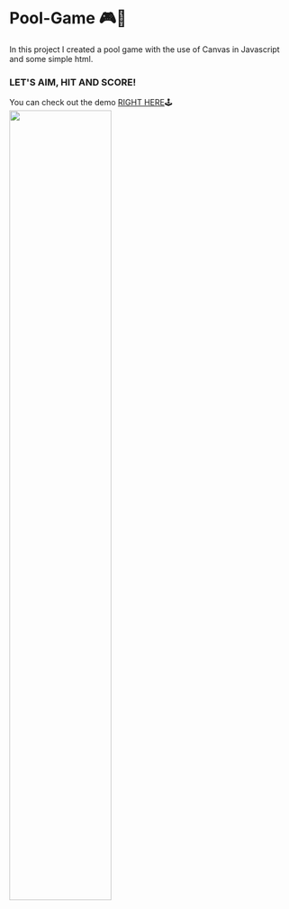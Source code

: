 # Pool-Game :video_game::8ball:
In this project I created a pool game with the use of Canvas in Javascript and some simple html.

### LET'S AIM, HIT AND SCORE!
You can check out the demo [RIGHT HERE](https://znicolez.github.io/Pool-Game/):joystick:  
<img src="https://user-images.githubusercontent.com/80704425/209471235-7702a7e1-92ba-428d-b57b-6ba4455a3d99.png" width="60%" height="60%">
